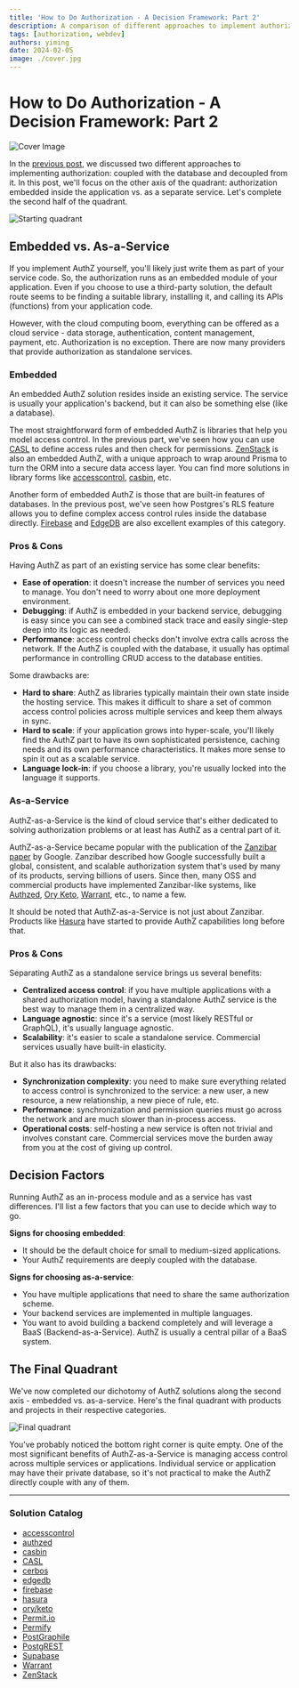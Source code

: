 ```yaml
---
title: 'How to Do Authorization - A Decision Framework: Part 2'
description: A comparison of different approaches to implement authorization - those run inside your application and those as standalone services.
tags: [authorization, webdev]
authors: yiming
date: 2024-02-05
image: ./cover.jpg
---
```


# How to Do Authorization - A Decision Framework: Part 2

![Cover Image](cover.jpg)

In the [previous post](/blog/how-to-authz), we discussed two different approaches to implementing authorization: coupled with the database and decoupled from it. In this post, we'll focus on the other axis of the quadrant: authorization embedded inside the application vs. as a separate service. Let's complete the second half of the quadrant.

<!-- truncate -->

![Starting quadrant](starting-quadrant.png)

## Embedded vs. As-a-Service

If you implement AuthZ yourself, you'll likely just write them as part of your service code. So, the authorization runs as an embedded module of your application. Even if you choose to use a third-party solution, the default route seems to be finding a suitable library, installing it, and calling its APIs (functions) from your application code.

However, with the cloud computing boom, everything can be offered as a cloud service - data storage, authentication, content management, payment, etc. Authorization is no exception. There are now many providers that provide authorization as standalone services.

### Embedded

An embedded AuthZ solution resides inside an existing service. The service is usually your application's backend, but it can also be something else (like a database).

The most straightforward form of embedded AuthZ is libraries that help you model access control. In the previous part, we've seen how you can use [CASL](https://casl.js.org/) to define access rules and then check for permissions. [ZenStack](https://zenstack.dev) is also an embedded AuthZ, with a unique approach to wrap around Prisma to turn the ORM into a secure data access layer. You can find more solutions in library forms like [accesscontrol](https://github.com/onury/accesscontrol), [casbin](https://casbin.org/), etc.

Another form of embedded AuthZ is those that are built-in features of databases. In the previous post, we've seen how Postgres's RLS feature allows you to define complex access control rules inside the database directly. [Firebase](https://firebase.google.com/) and [EdgeDB](https://www.edgedb.com/) are also excellent examples of this category.

### Pros & Cons

Having AuthZ as part of an existing service has some clear benefits:

- **Ease of operation**: it doesn't increase the number of services you need to manage. You don't need to worry about one more deployment environment.
- **Debugging**: if AuthZ is embedded in your backend service, debugging is easy since you can see a combined stack trace and easily single-step deep into its logic as needed.
- **Performance**: access control checks don't involve extra calls across the network. If the AuthZ is coupled with the database, it usually has optimal performance in controlling CRUD access to the database entities.

Some drawbacks are:

- **Hard to share**: AuthZ as libraries typically maintain their own state inside the hosting service. This makes it difficult to share a set of common access control policies across multiple services and keep them always in sync.
- **Hard to scale**: if your application grows into hyper-scale, you'll likely find the AuthZ part to have its own sophisticated persistence, caching needs and its own performance characteristics. It makes more sense to spin it out as a scalable service.
- **Language lock-in**: if you choose a library, you're usually locked into the language it supports.

### As-a-Service

AuthZ-as-a-Service is the kind of cloud service that's either dedicated to solving authorization problems or at least has AuthZ as a central part of it.

AuthZ-as-a-Service became popular with the publication of the [Zanzibar paper](https://research.google/pubs/zanzibar-googles-consistent-global-authorization-system/) by Google. Zanzibar described how Google successfully built a global, consistent, and scalable authorization system that's used by many of its products, serving billions of users. Since then, many OSS and commercial products have implemented Zanzibar-like systems, like [Authzed](https://authzed.com/), [Ory Keto](https://www.ory.sh/keto/), [Warrant](https://warrant.dev/), etc., to name a few.

It should be noted that AuthZ-as-a-Service is not just about Zanzibar. Products like [Hasura](https://hasura.io/) have started to provide AuthZ capabilities long before that.

### Pros & Cons

Separating AuthZ as a standalone service brings us several benefits:

- **Centralized access control**: if you have multiple applications with a shared authorization model, having a standalone AuthZ service is the best way to manage them in a centralized way.
- **Language agnostic**: since it's a service (most likely RESTful or GraphQL), it's usually language agnostic.
- **Scalability**: it's easier to scale a standalone service. Commercial services usually have built-in elasticity.

But it also has its drawbacks:

- **Synchronization complexity**: you need to make sure everything related to access control is synchronized to the service: a new user, a new resource, a new relationship, a new piece of rule, etc.
- **Performance**: synchronization and permission queries must go across the network and are much slower than in-process access.
- **Operational costs**: self-hosting a new service is often not trivial and involves constant care. Commercial services move the burden away from you at the cost of giving up control.

## Decision Factors

Running AuthZ as an in-process module and as a service has vast differences. I'll list a few factors that you can use to decide which way to go.

**Signs for choosing embedded**:

- It should be the default choice for small to medium-sized applications.
- Your AuthZ requirements are deeply coupled with the database.

**Signs for choosing as-a-service**:

- You have multiple applications that need to share the same authorization scheme.
- Your backend services are implemented in multiple languages.
- You want to avoid building a backend completely and will leverage a BaaS (Backend-as-a-Service). AuthZ is usually a central pillar of a BaaS system.

## The Final Quadrant

We've now completed our dichotomy of AuthZ solutions along the second axis - embedded vs. as-a-service. Here's the final quadrant with products and projects in their respective categories.

![Final quadrant](final-quadrant.png)

You've probably noticed the bottom right corner is quite empty. One of the most significant benefits of AuthZ-as-a-Service is managing access control across multiple services or applications. Individual service or application may have their private database, so it's not practical to make the AuthZ directly couple with any of them.

---

### Solution Catalog

- [accesscontrol](https://github.com/onury/accesscontrol)
- [authzed](https://authzed.com/)
- [casbin](https://casbin.org/)
- [CASL](https://casl.js.org/)
- [cerbos](https://cerbos.dev/)
- [edgedb](https://www.edgedb.com/)
- [firebase](https://firebase.google.com/)
- [hasura](https://hasura.io/)
- [ory/keto](https://www.ory.sh/keto/)
- [Permit.io](https://www.permit.io/)
- [Permify](https://www.permify.co/)
- [PostGraphile](https://www.graphile.org/postgraphile)
- [PostgREST](https://postgrest.org/)
- [Supabase](https://supabase.com/)
- [Warrant](https://warrant.dev/)
- [ZenStack](https://zenstack.dev/)
